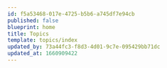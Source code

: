 ```yaml
---
id: f5a53468-017e-4725-b5b6-a745df7e94cb
published: false
blueprint: home
title: Topics
template: topics/index
updated_by: 73a44fc3-f8d3-4d01-9c7e-095429bb71dc
updated_at: 1660909422
---
```

